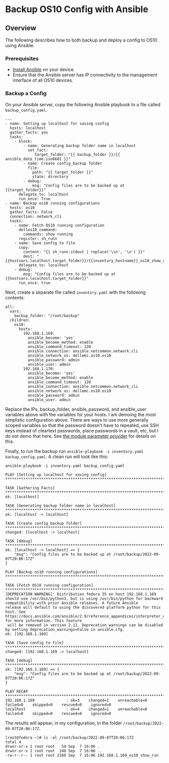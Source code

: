 # Backup OS10 Config with Ansible

## Overview

The following describes how to both backup and deploy a config to OS10 using Ansible.

### Prerequisites

- [Install Ansible](https://docs.ansible.com/ansible/latest/installation_guide/intro_installation.html) on your device.
- Ensure that the Ansible server has IP connectivity to the management interface of all OS10 devices.

### Backup a Config

On your Ansible server, copy the following Ansible playbook to a file called `backup_config.yaml`.

    ---
    - name: Setting up localhost for saving config
      hosts: localhost
      gather_facts: yes
      tasks:
        - block:
            - name: Generating backup folder name in localhost
              set_fact:
                 target_folder: "{{ backup_folder }}/{{ ansible_date_time.iso8601 }}"
            - name: Create config_backup folder
              file:
                path: "{{ target_folder }}"
                state: directory
            - debug:
                msg: "Config files are to be backed up at {{target_folder}}"
          delegate_to: localhost
          run_once: True
    - name: Backup os10 running configurations
      hosts: os10
      gather_facts: False
      connection: network_cli
      tasks:
        - name: Fetch OS10 running configuration
          dellos10_command:
            commands: show running
          register: sh_runn
        - name: Save config to file
          copy:
            content: "{{ sh_runn.stdout | replace('\\n', '\n') }}"
            dest: "{{hostvars.localhost.target_folder}}/{{inventory_hostname}}_os10_show_run"
          delegate_to: localhost
        - debug:
            msg: "Config files are to be backed up at {{hostvars.localhost.target_folder}}"
          run_once: true

Next, create a separate file called `inventory.yaml` with the following contents:

    all:
      vars:
        backup_folder: "/root/backup"
      children:
        os10:
          hosts:
            192.168.1.169:
              ansible_become: 'yes'
              ansible_become_method: enable
              ansible_command_timeout: 120
              ansible_connection: ansible.netcommon.network_cli
              ansible_network_os: dellemc.os10.os10
              ansible_password: admin
              ansible_user: admin
            192.168.1.170:
              ansible_become: 'yes'
              ansible_become_method: enable
              ansible_command_timeout: 120
              ansible_connection: ansible.netcommon.network_cli
              ansible_network_os: dellemc.os10.os10
              ansible_password: admin
              ansible_user: admin

Replace the IPs, backup_folder, ansible_password, and ansible_user variables above with the variables for your hosts. I am demoing the most simplistic configuration above. There are ways to use more generally scoped variables so that the password doesn't have to repeated, use SSH keys instead of cleartext passwords, place passwords in a vault, etc, but I do not demo that here. See [the module parameter provider](https://docs.ansible.com/ansible/latest/collections/dellemc/os10/os10_config_module.html#parameters) for details on this.

Finally, to run the backup run `ansible-playbook -i inventory.yaml backup_config.yaml`. A clean run will look like this:

    ansible-playbook -i inventory.yaml backup_config.yaml

    PLAY [Setting up localhost for saving config] **********************************************************************************************************************************************************

    TASK [Gathering Facts] *********************************************************************************************************************************************************************************
    ok: [localhost]

    TASK [Generating backup folder name in localhost] ******************************************************************************************************************************************************
    ok: [localhost -> localhost]

    TASK [Create config_backup folder] *********************************************************************************************************************************************************************
    changed: [localhost -> localhost]

    TASK [debug] *******************************************************************************************************************************************************************************************
    ok: [localhost -> localhost] => {
        "msg": "Config files are to be backed up at /root/backup/2022-09-07T20:06:17Z"
    }

    PLAY [Backup os10 running configurations] **************************************************************************************************************************************************************

    TASK [Fetch OS10 running configuration] ****************************************************************************************************************************************************************
    [DEPRECATION WARNING]: Distribution fedora 35 on host 192.168.1.169 should use /usr/bin/python3, but is using /usr/bin/python for backward compatibility with prior Ansible releases. A future Ansible
    release will default to using the discovered platform python for this host. See https://docs.ansible.com/ansible/2.9/reference_appendices/interpreter_discovery.html for more information. This feature
     will be removed in version 2.12. Deprecation warnings can be disabled by setting deprecation_warnings=False in ansible.cfg.
    ok: [192.168.1.169]

    TASK [Save config to file] *****************************************************************************************************************************************************************************
    changed: [192.168.1.169 -> localhost]

    TASK [debug] *******************************************************************************************************************************************************************************************
    ok: [192.168.1.169] => {
        "msg": "Config files are to be backed up at /root/backup/2022-09-07T20:06:17Z"
    }

    PLAY RECAP *********************************************************************************************************************************************************************************************
    192.168.1.169              : ok=3    changed=1    unreachable=0    failed=0    skipped=0    rescued=0    ignored=0
    localhost                  : ok=4    changed=1    unreachable=0    failed=0    skipped=0    rescued=0    ignored=0

The results will appear, in my configuration, in the folder `/root/backup/2022-09-07T20:06:17Z`.

    [root@fedora ~]# ls -al /root/backup/2022-09-07T20:06:17Z
    total 4
    drwxr-xr-x 1 root root   54 Sep  7 16:06 .
    drwxr-xr-x 1 root root  240 Sep  7 16:06 ..
    -rw-r--r-- 1 root root 2169 Sep  7 16:06 192.168.1.169_os10_show_run
